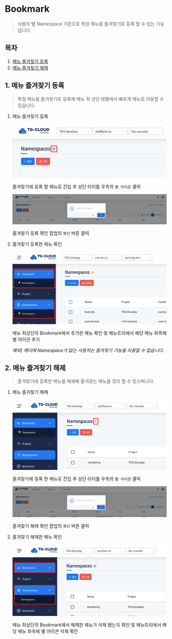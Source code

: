 # Bookmark

> 사용자 별 Namespace 기준으로 특정 메뉴를 즐겨찾기로 등록 할 수 있는 기능입니다.



## 목차

1. [메뉴 즐겨찾기 등록](#1-메뉴-즐겨찾기-등록)
2. [메뉴 즐겨찾기 해제](#2-메뉴-즐겨찾기-해제)



## 1. 메뉴 즐겨찾기 등록

> 특정 메뉴를 즐겨찾기로 등록해 메뉴 최 상단 레벨에서 빠르게 메뉴로 이동할 수 있습니다.

1. 메뉴 즐겨찾기 등록

   ![](img/bookmark_add.png)
   
   즐겨찾기에 등록 할 메뉴로 진입 후 상단 타이틀 우측의 `별 아이콘` 클릭

   ![](img/bookmark_add_alert.png)
   
   즐겨찾기 등록 확인 팝업의 `확인` 버튼 클릭




2. 즐겨찾기 등록한 메뉴 확인

   ![](img/bookmark_add_com.png)
   
   메뉴 최상단의 Bookmark에서 추가한 메뉴 확인 및 메뉴트리에서 해당 메뉴 좌측에 별 아이콘 추가
   
   _예외) 헤더에 Namespace가 없는 사용자는 즐겨찾기 기능을 이용할 수 없습니다._




## 2. 메뉴 즐겨찾기 해제

> 즐겨찾기에 등록한 메뉴를 해제해 즐겨찾는 메뉴를 정리 할 수 있스버니다.

1. 메뉴 즐겨찾기 해제

   ![](img/bookmark_delete.png)
   
   즐겨찾기에 등록 한 메뉴로 진입 후 상단 타이틀 우측의 `별 아이콘` 클릭
   
   ![](img/bookmark_delete_alert.png)
   
   즐겨찾기 해제 확인 팝업의 `확인` 버튼 클릭




2. 즐겨찾기 해제한 메뉴 확인

   ![](img/bookmark_delete_com2.png)
   
   메뉴 최상단의 Bookmark에서 해제한 메뉴가 삭제 됐는지 확인 및 메뉴트리에서 해당 메뉴 좌측에 별 아이콘 삭제 확인
